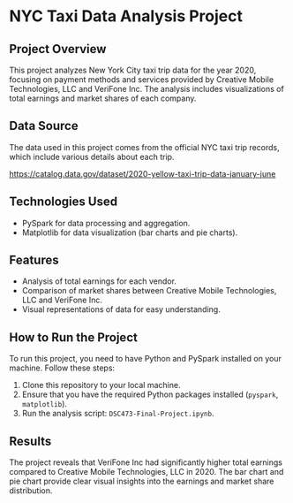 # NYC Taxi Data Analysis Project

## Project Overview
This project analyzes New York City taxi trip data for the year 2020, focusing on payment methods and services provided by Creative Mobile Technologies, LLC and VeriFone Inc. The analysis includes visualizations of total earnings and market shares of each company.

## Data Source
The data used in this project comes from the official NYC taxi trip records, which include various details about each trip.

https://catalog.data.gov/dataset/2020-yellow-taxi-trip-data-january-june

## Technologies Used
- PySpark for data processing and aggregation.
- Matplotlib for data visualization (bar charts and pie charts).

## Features
- Analysis of total earnings for each vendor.
- Comparison of market shares between Creative Mobile Technologies, LLC and VeriFone Inc.
- Visual representations of data for easy understanding.

## How to Run the Project
To run this project, you need to have Python and PySpark installed on your machine. Follow these steps:
1. Clone this repository to your local machine.
2. Ensure that you have the required Python packages installed (`pyspark`, `matplotlib`).
3. Run the analysis script: `DSC473-Final-Project.ipynb`.

## Results
The project reveals that VeriFone Inc had significantly higher total earnings compared to Creative Mobile Technologies, LLC in 2020. The bar chart and pie chart provide clear visual insights into the earnings and market share distribution.
